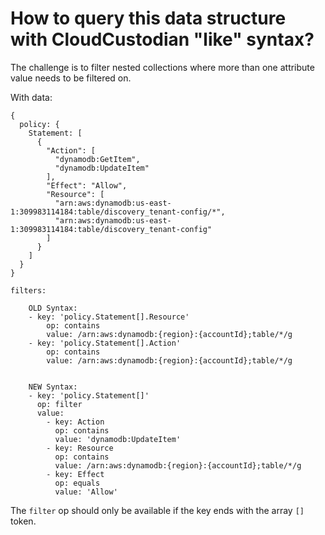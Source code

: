 # How to query this data structure with CloudCustodian "like" syntax?

The challenge is to filter nested collections where more than one attribute value needs to be filtered on.

With data:
```
{
  policy: {
    Statement: [
      {
        "Action": [
          "dynamodb:GetItem",
          "dynamodb:UpdateItem"
        ],
        "Effect": "Allow",
        "Resource": [
          "arn:aws:dynamodb:us-east-1:309983114184:table/discovery_tenant-config/*",
          "arn:aws:dynamodb:us-east-1:309983114184:table/discovery_tenant-config"
        ]
      }
    ]
  }
}
```

```
filters:

    OLD Syntax:
    - key: 'policy.Statement[].Resource'
        op: contains
        value: /arn:aws:dynamodb:{region}:{accountId};table/*/g
    - key: 'policy.Statement[].Action'
        op: contains
        value: /arn:aws:dynamodb:{region}:{accountId};table/*/g


    NEW Syntax:
    - key: 'policy.Statement[]'
      op: filter
      value:
        - key: Action
          op: contains
          value: 'dynamodb:UpdateItem'
        - key: Resource
          op: contains
          value: /arn:aws:dynamodb:{region}:{accountId};table/*/g
        - key: Effect
          op: equals
          value: 'Allow'
```

The `filter` op should only be available if the key ends with the array `[]` token.
